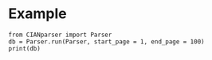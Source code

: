 # Example

```
from CIANparser import Parser
db = Parser.run(Parser, start_page = 1, end_page = 100)
print(db)
```